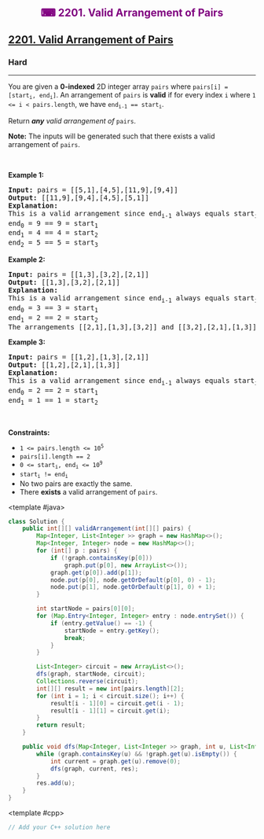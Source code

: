 <div align = "center">
<h style = "margin-bottom: 0px; margin-top: 0px; color : purple;" align = "center" class = "header">

## ⌨ 2201. Valid Arrangement of Pairs

</h>
</div>

<h2><a href="https://leetcode.com/problems/valid-arrangement-of-pairs" target = "_blank">2201. Valid Arrangement of Pairs</a></h2><h3>Hard</h3><hr><p>You are given a <strong>0-indexed</strong> 2D integer array <code>pairs</code> where <code>pairs[i] = [start<sub>i</sub>, end<sub>i</sub>]</code>. An arrangement of <code>pairs</code> is <strong>valid</strong> if for every index <code>i</code> where <code>1 &lt;= i &lt; pairs.length</code>, we have <code>end<sub>i-1</sub> == start<sub>i</sub></code>.</p>

<p>Return <em><strong>any</strong> valid arrangement of </em><code>pairs</code>.</p>

<p><strong>Note:</strong> The inputs will be generated such that there exists a valid arrangement of <code>pairs</code>.</p>

<p>&nbsp;</p>
<p><strong class="example">Example 1:</strong></p>

<pre>
<strong>Input:</strong> pairs = [[5,1],[4,5],[11,9],[9,4]]
<strong>Output:</strong> [[11,9],[9,4],[4,5],[5,1]]
<strong>Explanation:
</strong>This is a valid arrangement since end<sub>i-1</sub> always equals start<sub>i</sub>.
end<sub>0</sub> = 9 == 9 = start<sub>1</sub> 
end<sub>1</sub> = 4 == 4 = start<sub>2</sub>
end<sub>2</sub> = 5 == 5 = start<sub>3</sub>
</pre>

<p><strong class="example">Example 2:</strong></p>

<pre>
<strong>Input:</strong> pairs = [[1,3],[3,2],[2,1]]
<strong>Output:</strong> [[1,3],[3,2],[2,1]]
<strong>Explanation:</strong>
This is a valid arrangement since end<sub>i-1</sub> always equals start<sub>i</sub>.
end<sub>0</sub> = 3 == 3 = start<sub>1</sub>
end<sub>1</sub> = 2 == 2 = start<sub>2</sub>
The arrangements [[2,1],[1,3],[3,2]] and [[3,2],[2,1],[1,3]] are also valid.
</pre>

<p><strong class="example">Example 3:</strong></p>

<pre>
<strong>Input:</strong> pairs = [[1,2],[1,3],[2,1]]
<strong>Output:</strong> [[1,2],[2,1],[1,3]]
<strong>Explanation:</strong>
This is a valid arrangement since end<sub>i-1</sub> always equals start<sub>i</sub>.
end<sub>0</sub> = 2 == 2 = start<sub>1</sub>
end<sub>1</sub> = 1 == 1 = start<sub>2</sub>
</pre>

<p>&nbsp;</p>
<p><strong>Constraints:</strong></p>

<ul>
	<li><code>1 &lt;= pairs.length &lt;= 10<sup>5</sup></code></li>
	<li><code>pairs[i].length == 2</code></li>
	<li><code>0 &lt;= start<sub>i</sub>, end<sub>i</sub> &lt;= 10<sup>9</sup></code></li>
	<li><code>start<sub>i</sub> != end<sub>i</sub></code></li>
	<li>No two pairs are exactly the same.</li>
	<li>There <strong>exists</strong> a valid arrangement of <code>pairs</code>.</li>
</ul>

<CodeTabs :languages="[ { name: 'C++', slot: 'cpp' }, { name: 'Java', slot: 'java' } ]">

<template #java>

```java
class Solution {
    public int[][] validArrangement(int[][] pairs) {
        Map<Integer, List<Integer >> graph = new HashMap<>();
        Map<Integer, Integer> node = new HashMap<>();
        for (int[] p : pairs) {
            if (!graph.containsKey(p[0]))
                graph.put(p[0], new ArrayList<>());
            graph.get(p[0]).add(p[1]);
            node.put(p[0], node.getOrDefault(p[0], 0) - 1);
            node.put(p[1], node.getOrDefault(p[1], 0) + 1);
        }

        int startNode = pairs[0][0];
        for (Map.Entry<Integer, Integer> entry : node.entrySet()) {
            if (entry.getValue() == -1) {
                startNode = entry.getKey();
                break;
            }
        }

        List<Integer> circuit = new ArrayList<>();
        dfs(graph, startNode, circuit);
        Collections.reverse(circuit);
        int[][] result = new int[pairs.length][2];
        for (int i = 1; i < circuit.size(); i++) {
            result[i - 1][0] = circuit.get(i - 1);
            result[i - 1][1] = circuit.get(i);
        }
        return result;
    }

    public void dfs(Map<Integer, List<Integer >> graph, int u, List<Integer> res) {
        while (graph.containsKey(u) && !graph.get(u).isEmpty()) {
            int current = graph.get(u).remove(0);
            dfs(graph, current, res);
        }
        res.add(u);
    }
}
```

</template>

<template #cpp>

```cpp
// Add your C++ solution here
```

</template>

</CodeTabs>
